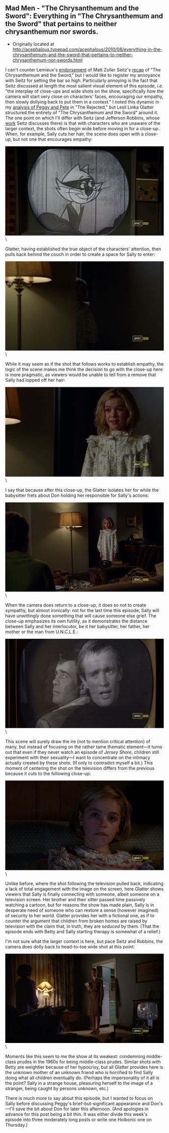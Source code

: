 ## Mad Men - "The Chrysanthemum and the Sword": Everything in "The Chrysanthemum and the Sword" that pertains to neither chrysanthemum nor swords.

 * Originally located at http://acephalous.typepad.com/acephalous/2010/08/everything-in-the-chrysanthemum-and-the-sword-that-pertains-to-neither-chrysanthemum-nor-swords.html

I can't counter Lemieux's [endorsement](http://www.lawyersgunsmoneyblog.com/2010/08/an-embarassment-of-riches) of Matt Zoller Seitz's [recap](http://www.tnr.com/article/books-and-arts/77157/mad-men-review-the-chrysanthemum-and-the-sword) of "The Chrysanthemum and the Sword," but I would like to register my annoyance with Seitz for setting the bar so high.  Particularly annoying is the fact that Seitz discussed at length the most salient visual element of this episode, *i.e.* "the interplay of close-ups and wide shots on the show, specifically how  the camera will start very close on characters' faces, encouraging our  empathy, then slowly dollying back to put them in a context."  I noted this dynamic in my [analysis of Peggy and Pete](http://acephalous.typepad.com/acephalous/2010/08/the-fourth-season-of-mad-men-has-been-maligned-in-some-corners-because-it-merely-continues-to-be-superb-such-are-the-burdens.html#more) in "The Rejected," but Lesli Linka Glatter structured the entirety of "The Chrysanthemum and the Sword" around it.  The one point on which I'll differ with Seitz (and Jefferson Robbins, whose [work](http://filmfreakcentral.blogspot.com/2009/08/in-retrograde.html) Seitz discusses there) is that with characters who are unaware of the larger context, the shots often begin wide before moving in for a close-up.
When, for example, Sally cuts her hair, the scene does open with a close-up, but not one that encourages empathy:

![6a00d8341c2df453ef0134866fa9c7970c](images/tv/mad-men/the-chrysanthemum-and-the-sword-1/6a00d8341c2df453ef0134866fa9c7970c.jpg)\ 

Glatter, having established the true object of the characters' attention, then pulls back behind the couch in order to create a space for Sally to enter:

![6a00d8341c2df453ef0133f34b69e3970b](images/tv/mad-men/the-chrysanthemum-and-the-sword-1/6a00d8341c2df453ef0133f34b69e3970b.jpg)\ 

While it may seem as if the shot that follows works to establish empathy, the logic of the scene makes me think the decision to go with the close-up here is more pragmatic, as viewers would be unable to tell from a remove that Sally had lopped off her hair:

![6a00d8341c2df453ef0134866fb23d970c](images/tv/mad-men/the-chrysanthemum-and-the-sword-1/6a00d8341c2df453ef0134866fb23d970c.jpg)\ 

I say that because after this close-up, the Glatter isolates her for while the babysitter frets about Don holding her responsible for Sally's actions:

![6a00d8341c2df453ef0134866fb528970c](images/tv/mad-men/the-chrysanthemum-and-the-sword-1/6a00d8341c2df453ef0134866fb528970c.jpg)\ 

When the camera does return to a close-up, it does so not to create sympathy, but almost ironically: not for the last time this episode, Sally will have unwittingly done something that will cause someone else grief.  The close-up emphasizes its own futility, as it demonstrates the distance between Sally and her interlocutor, be it her babysitter, her father, her mother or the man from U.N.C.L.E.:

![6a00d8341c2df453ef0134866fba6c970c](images/tv/mad-men/the-chrysanthemum-and-the-sword-1/6a00d8341c2df453ef0134866fba6c970c.jpg)\ 

This scene will surely draw the ire (not to mention critical attention) of many, but instead of focusing on the rather tame thematic element—it turns out that even if they never watch an episode of *Jersey Shore*, children still experiment with their sexuality—I want to concentrate on the intimacy actually created by these shots.  (If only to contradict myself a bit.)  This moment of centering the shot on the television differs from the previous because it cuts to the following close-up:

![6a00d8341c2df453ef0133f34b790c970b](images/tv/mad-men/the-chrysanthemum-and-the-sword-1/6a00d8341c2df453ef0133f34b790c970b.jpg)\ 

Unlike before, where the shot following the television pulled back, indicating a lack of total engagement with the image on the screen, here Glatter shows viewers that Sally is finally connecting with someone, albeit someone on a television screen.  Her brother and their sitter passed time passively watching a cartoon, but for reasons the show has made plain, Sally is in desperate need of someone who can restore a sense (however imagined) of security to her world.  Glatter provides her with a fictional one, as if to counter the argument that children from broken homes are raised by television with the claim that, in truth, they are *seduced* by them.  (That the episode ends with Betty and Sally starting therapy is somewhat of a relief.)

I'm not sure what the larger context is here, but pace Seitz and Robbins, the camera does dolly back to head-to-toe wide shot at this point:

![6a00d8341c2df453ef0133f34b8360970b](images/tv/mad-men/the-chrysanthemum-and-the-sword-1/6a00d8341c2df453ef0133f34b8360970b.jpg)\ 

Moments like this seem to me the show at its weakest: condemning middle-class prudes in the 1960s for being middle-class prudes.  Similar shots with Betty are weightier because of her hypocrisy, but all Glatter provides here is the unknown mother of an unknown friend who is horrified to find Sally doing what all children eventually do.  (Perhaps the impersonality of it all is the point?  Sally in a strange house, pleasuring herself to the image of a stranger, being caught by persons unknown, etc.)

There is much more to say about this episode, but I wanted to focus on Sally before discussing Peggy's brief-but-significant appearance and Don's—I'll save the bit about Don for later this afternoon. (And apologies in advance for this post being a bit thin.  It was either  divide this week's episode into three moderately long posts or write  one Holbonic one on Thursday.)

